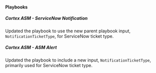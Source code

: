 
#### Playbooks

##### Cortex ASM - ServiceNow Notification

Updated the playbook to use the new parent playbook input, `NotificationTicketType`, for ServiceNow ticket type.


##### Cortex ASM - ASM Alert

Updated the playbook to include a new input, `NotificationTicketType`, primarily used for ServiceNow ticket type.